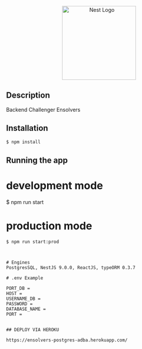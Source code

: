 <p align="center">
  <a href="http://nestjs.com/" target="blank"><img src="https://nestjs.com/img/logo-small.svg" width="200" alt="Nest Logo" /></a>
</p>

## Description

Backend Challenger Ensolvers

## Installation

```bash
$ npm install
```

## Running the app

# development mode

$ npm run start

# production mode

```
$ npm run start:prod



# Engines
PostgresSQL, NestJS 9.0.0, ReactJS, typeORM 0.3.7

# .env Example

PORT_DB =
HOST =
USERNAME_DB =
PASSWORD =
DATABASE_NAME =
PORT =


## DEPLOY VIA HEROKU

https://ensolvers-postgres-adba.herokuapp.com/
```
